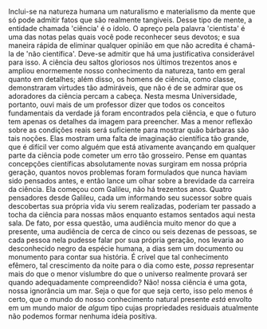 Inclui-se na natureza humana um naturalismo e materialismo da mente que só pode admitir fatos que são realmente tangíveis. Desse tipo de mente, a entidade chamada 'ciência' é o ídolo. O apreço pela palavra 'cientista' é uma das notas pelas quais você pode reconhecer seus devotos; e sua maneira rápida de eliminar qualquer opinião em que não acredita é chamá-la de 'não científica'. Deve-se admitir que há uma justificativa considerável para isso. A ciência deu saltos gloriosos nos últimos trezentos anos e ampliou enormemente nosso conhecimento da natureza, tanto em geral quanto em detalhes; além disso, os homens de ciência, como classe, demonstraram virtudes tão admiráveis, que não é de se admirar que os adoradores da ciência percam a cabeça. Nesta mesma Universidade, portanto, ouvi mais de um professor dizer que todos os conceitos fundamentais da verdade já foram encontrados pela ciência, e que o futuro tem apenas os detalhes da imagem para preencher. Mas a menor reflexão sobre as condições reais será suficiente para mostrar quão bárbaras são tais noções. Elas mostram uma falta de imaginação científica tão grande, que é difícil ver como alguém que está ativamente avançando em qualquer parte da ciência pode cometer um erro tão grosseiro. Pense em quantas concepções científicas absolutamente novas surgiram em nossa própria geração, quantos novos problemas foram formulados que nunca haviam sido pensados antes, e então lance um olhar sobre a brevidade da carreira da ciência. Ela começou com Galileu, não há trezentos anos. Quatro pensadores desde Galileu, cada um informando seu sucessor sobre quais descobertas sua própria vida viu serem realizadas, poderiam ter passado a tocha da ciência para nossas mãos enquanto estamos sentados aqui nesta sala. De fato, por essa questão, uma audiência muito menor do que a presente, uma audiência de cerca de cinco ou seis dezenas de pessoas, se cada pessoa nela pudesse falar por sua própria geração, nos levaria ao desconhecido negro da espécie humana, a dias sem um documento ou monumento para contar sua história. É crível que tal conhecimento efêmero, tal crescimento da noite para o dia como este, _possa_ representar mais do que o menor vislumbre do que o universo realmente provará ser quando adequadamente compreendido? Não! nossa ciência é uma gota, nossa ignorância um mar. Seja o que for que seja certo, isso pelo menos é certo, que o mundo do nosso conhecimento natural presente _está_ envolto em um mundo maior de _algum_ tipo cujas propriedades residuais atualmente não podemos formar nenhuma ideia positiva.